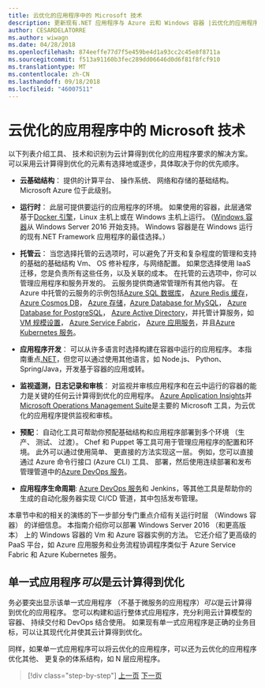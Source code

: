 ```yaml
---
title: 云优化的应用程序中的 Microsoft 技术
description: 更新现有.NET 应用程序与 Azure 云和 Windows 容器 |云优化的应用程序中的 Microsoft 技术
author: CESARDELATORRE
ms.author: wiwagn
ms.date: 04/28/2018
ms.openlocfilehash: 874eeffe77d7f5e459be4d1a93cc2c45e8f8711a
ms.sourcegitcommit: f513a91160b3fec289dd06646d0d6f81f8fcf910
ms.translationtype: MT
ms.contentlocale: zh-CN
ms.lasthandoff: 09/18/2018
ms.locfileid: "46007511"
---
```

# <a name="microsoft-technologies-in-cloud-optimized-applications"></a>云优化的应用程序中的 Microsoft 技术

以下列表介绍工具、 技术和识别为云计算得到优化的应用程序要求的解决方案。 可以采用云计算得到优化的元素有选择地或逐步，具体取决于你的优先顺序。

-   **云基础结构**： 提供的计算平台、 操作系统、 网络和存储的基础结构。 Microsoft Azure 位于此级别。

-   **运行时**： 此层可提供要运行的应用程序的环境。 如果使用的容器，此层通常基于[Docker 引擎](https://docs.docker.com/engine/)，Linux 主机上或在 Windows 主机上运行。 ([Windows 容器](https://docs.microsoft.com/virtualization/windowscontainers/about/)从 Windows Server 2016 开始支持。 Windows 容器是在 Windows 运行的现有.NET Framework 应用程序的最佳选择。）

-   **托管云**： 当您选择托管的云选项时，可以避免了开支和复杂程度的管理和支持的基础的基础结构 Vm、 OS 修补程序，与网络配置。 如果您选择使用 IaaS 迁移，您是负责所有这些任务，以及关联的成本。 在托管的云选项中，你可以管理应用程序和服务开发的。 云服务提供商通常管理所有其他内容。 在 Azure 中托管的云服务的示例包括[Azure SQL 数据库](https://azure.microsoft.com/services/sql-database)， [Azure Redis 缓存](https://azure.microsoft.com/services/cache/)， [Azure Cosmos DB](https://azure.microsoft.com/services/cosmos-db/)， [Azure 存储](https://azure.microsoft.com/services/storage/)，[Azure Database for MySQL](https://azure.microsoft.com/services/mysql/)， [Azure Database for PostgreSQL](https://azure.microsoft.com/services/postgresql/)， [Azure Active Directory](https://azure.microsoft.com/services/active-directory/)，并托管计算服务，如[VM 规模设置](https://azure.microsoft.com/services/virtual-machine-scale-sets/)， [Azure Service Fabric](https://azure.microsoft.com/services/service-fabric/)， [Azure 应用服务](https://azure.microsoft.com/services/app-service/)，并且[Azure Kubernetes 服务](https://azure.microsoft.com/services/container-service/)。

-   **应用程序开发**： 可以从许多语言时选择构建在容器中运行的应用程序。 本指南重点[.NET](https://www.microsoft.com/net)，但您可以通过使用其他语言，如 Node.js、 Python、 Spring/Java，开发基于容器的应用或转。

-   **监视遥测，日志记录和审核**： 对监视并审核应用程序和在云中运行的容器的能力是关键的任何云计算得到优化的应用程序。 [Azure Application Insights](https://azure.microsoft.com/services/application-insights/)并[Microsoft Operations Management Suite](https://www.microsoft.com/cloud-platform/operations-management-suite)是主要的 Microsoft 工具，为云优化的应用程序提供监视和审核。

-   **预配**： 自动化工具可帮助你预配基础结构和应用程序部署到多个环境 （生产、 测试、 过渡）。 Chef 和 Puppet 等工具可用于管理应用程序的配置和环境。 此外可以通过使用简单、 更直接的方法实现这一层。 例如，您可以直接通过 Azure 命令行接口 (Azure CLI) 工具、 部署，然后使用连续部署和发布管理管道中的[Azure DevOps 服务](https://visualstudio.microsoft.com/team-services/)。

-   **应用程序生命周期**: [Azure DevOps 服务](https://visualstudio.microsoft.com/team-services/)和 Jenkins，等其他工具是帮助你的生成的自动化服务器实现 CI/CD 管道，其中包括发布管理。

本章节中和的相关的演练的下一步部分专门重点介绍有关运行时层 （Windows 容器） 的详细信息。 本指南介绍你可以部署 Windows Server 2016 （和更高版本） 上的 Windows 容器的 Vm 和 Azure 容器实例的方法。 它还介绍了更高级的 PaaS 平台，如 Azure 应用服务和业务流程协调程序类似于 Azure Service Fabric 和 Azure Kubernetes 服务。

## <a name="monolithic-applications-can-be-cloud-optimized"></a>单一式应用程序*可以*是云计算得到优化

务必要突出显示该单一式应用程序 （不基于微服务的应用程序）*可以*是云计算得到优化的应用程序。 您可以构建和运行整体式应用程序，充分利用云计算模型的容器、 持续交付和 DevOps 结合使用。 如果现有单一式应用程序是正确的业务目标，可以让其现代化并使其云计算得到优化。

同样，如果单一式应用程序可以将云优化的应用程序，可以还为云优化的应用程序优化其他、 更复杂的体系结构，如 N 层应用程序。

>[!div class="step-by-step"]
[上一页](reasons-to-modernize-existing-net-apps-to-cloud-optimized-applications.md)
[下一页](what-about-cloud-native-applications.md)
